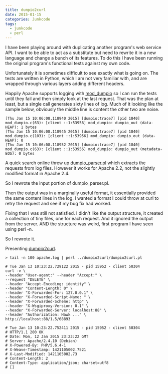 ```yaml
---
title: dumpio2curl
date: 2015-01-15
categories: Junkcode
tags:
  - junkcode
  - perl
---
```

					

I have been playing around with duplicating another program's web service API. I want to be able to act as a substitute but need to rewrite it in a new language and change a bunch of its features. To do this I have been running the original program's functional tests against my own code.

Unfortunately it is sometimes difficult to see exactly what is going on. The tests are written in Python, which I am not very familiar with, and are wrapped through various layers adding different headers.

Happily Apache supports logging with [mod_dumpio](https://httpd.apache.org/docs/2.4/mod/mod_dumpio.html) so I can run the tests until they fail and then simply look at the last request. That was the plan at least, but a single call generates sixty lines of log. Much of it looking like the sample below, obviously the middle line is content the other two are noise.

```
[Thu Jan 15 10:06:08.118940 2015] [dumpio:trace7] [pid 1840] mod_dumpio.c(63): [client ::1:53956] mod_dumpio: dumpio_out (data-HEAP): 1 bytes
[Thu Jan 15 10:06:08.118945 2015] [dumpio:trace7] [pid 1840] mod_dumpio.c(103): [client ::1:53956] mod_dumpio: dumpio_out (data-HEAP): 0
[Thu Jan 15 10:06:08.118952 2015] [dumpio:trace7] [pid 1840] mod_dumpio.c(63): [client ::1:53956] mod_dumpio: dumpio_out (metadata-EOS): 0 bytes
```

A quick search online threw up [dumpio_parser.pl](http://uplex.de/dumpio_parser) which extracts the requests from log files. However it works for Apache 2.2, not the slightly modified format in Apache 2.4.

So I rewrote the input portion of dumpio_parser.pl.

Then the output was in a marginally useful format, it essentially provided the same content lines in the log. I wanted a format I could throw at curl to retry the request and see if my bug fix had worked.

Fixing that I was still not satisfied. I didn't like the output structure, it created a collection of tiny files, one for each request. And it ignored the output from the server. AND the structure was weird, first program I have seen using perl -n.

So I rewrote it.

Presenting [dumpio2curl](https://github.com/lod/dumpio2curl).

```
> tail -n 100 apache.log | perl ../dumpio2curl/dumpio2curl.pl 

# Tue Jan 13 10:23:22.729122 2015 - pid 15952 - client 50304
curl -v \
--header "User-agent:" --header "Accept:" \
--request "DELETE" \
--header "Accept-Encoding: identity" \
--header "Content-Length: 0" \
--header "X-Forwarded-For: 127.0.0.1" \
--header "X-Forwarded-Script-Name: " \
--header "X-Forwarded-Scheme: http" \
--header "X-Wsgiproxy-Version: 0.1" \
--header "X-Forwarded-Server: localhost:88" \
--header "Authorization: Hawk ..." \
http://localhost:88/1.5/68893

# Tue Jan 13 10:23:22.752411 2015 - pid 15952 - client 50304
# HTTP/1.1 200 OK
# Date: Mon, 12 Jan 2015 23:23:22 GMT
# Server: Apache/2.4.10 (Debian)
# X-Powered-By: PHP/5.6.4-1
# X-Weave-Timestamp: 1421105002.7521
# X-Last-Modified: 1421105002.73
# Content-Length: 2
# Content-Type: application/json; charset=utf8
# []
```
